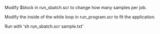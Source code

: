 Modify $block in run_sbatch.scr to change how many samples per job.

Modify the inside of the while loop in run_program.scr to fit the application.

Run with 'sh run_sbatch.scr sample.txt'
